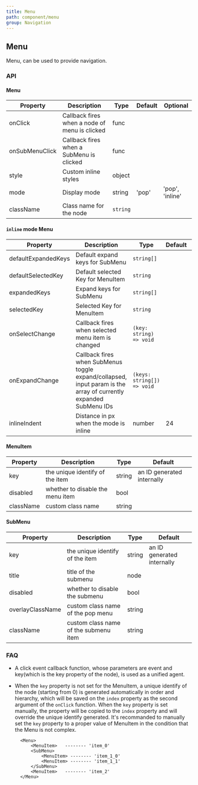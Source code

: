 ```yaml
---
title: Menu
path: component/menu
group: Navigation
---
```


## Menu

Menu, can be used to provide navigation.

### API

#### Menu

| Property | Description | Type | Default | Optional |
|------|------|------|--------|---------|
| onClick | Callback fires when a node of menu is clicked | func |  | |
| onSubMenuClick | Callback fires when a SubMenu is clicked | func |  | |
| style | Custom inline styles | object |  | |
| mode | Display mode | string | 'pop' | 'pop', 'inline' |
| className | Class name for the node | `string` |  |

#### `inline` mode Menu
| Property | Description | Type | Default | Optional |
|------|------|------|--------|---------|
| defaultExpandedKeys | Default expand keys for SubMenu | `string[]` | | |
| defaultSelectedKey | Default selected Key for MenuItem | `string` | |
| expandedKeys | Expand keys for SubMenu | `string[]` | | |
| selectedKey | Selected Key for MenuItem | `string` | |
| onSelectChange | Callback fires when selected menu item is changed | `(key: string) => void` |  | |
| onExpandChange | Callback fires when SubMenus toggle expand/collapsed, input param is the array of currently expanded SubMenu IDs | `(keys: string[]) => void` |  | |
| inlineIndent | Distance in px when the mode is inline | number | 24 | |


#### MenuItem

| Property | Description | Type | Default |
|------|------|------|--------|
| key | the unique identify of the item | string | an ID generated internally |
| disabled | whether to disable the menu item  | bool |  |
| className | custom class name | string |  |


#### SubMenu

| Property | Description | Type | Default |
|------|------|------|--------|
| key | the unique identify of the item | string | an ID generated internally |
| title | title of the submenu | node |  |
| disabled | whether to disable the submenu  | bool |  |
| overlayClassName | custom class name of the pop menu | string |  |
| className | custom class name of the submenu item | string |  |


### FAQ

- A click event callback function, whose parameters are event and key(which is the key property of the node), is used as a unified agent.
- When the `key` property is not set for the MenuItem, a unique identify of the node (starting from 0) is generated automatically in order and hierarchy, which will be saved on the `index` property as the second argument of the `onClick` function.
  When the `key` property is set manually, the property will be copied to the `index` property and will override  the unique identify generated. It's recommanded to manually set the `key` property to a proper value of MenuItem in the condition that the Menu is not complex.

  ```
	<Menu>
		<MenuItem>   -------- 'item_0'
		<SubMenu>
			<MenuItem> -------- 'item_1_0'
			<MenuItem> -------- 'item_1_1'
		</SubMenu>
		<MenuItem>   -------- 'item_2'
	</Menu>
	```
